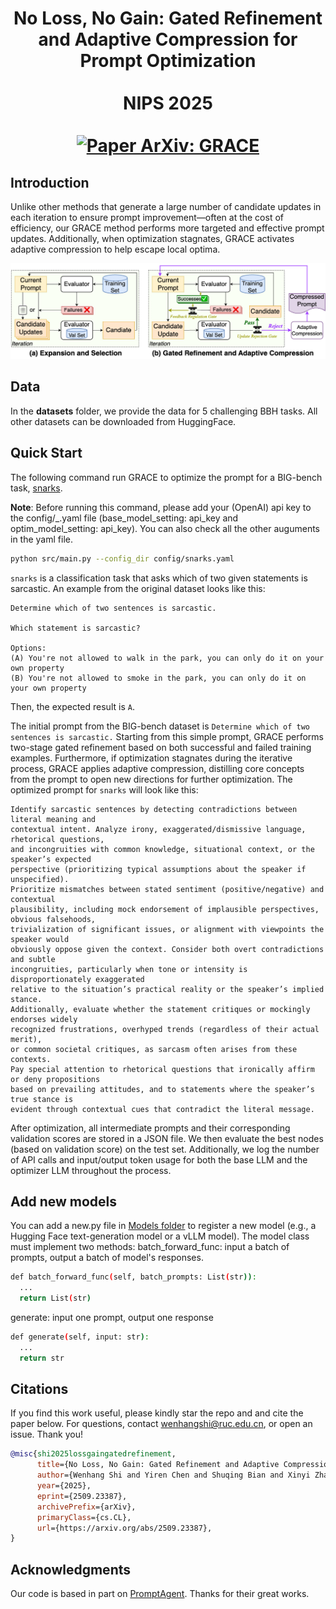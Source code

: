 <div align="center">
  <h1>
    No Loss, No Gain: Gated Refinement and Adaptive Compression for Prompt Optimization
    <br><br>
    <b>NIPS 2025</b>
    <br><br>
    <a href="https://arxiv.org/abs/ARXIV_ID" target="_blank">
      <img src="https://img.shields.io/badge/Paper%20ArXiv-GRACE-b31b1b.svg" alt="Paper ArXiv: GRACE">
    </a>
  </h1>
</div>


## Introduction

Unlike other methods that generate a large number of candidate updates in each iteration to ensure prompt improvement—often at the cost of efficiency, our GRACE method performs more targeted and effective prompt updates. Additionally, when optimization stagnates, GRACE activates adaptive compression to help escape local optima.

<p align="center">
<img src="./images/method.png" alt="Method Comparison" width="700" title="Method Comparison"/>
</p>

## Data
In the **datasets** folder, we provide the data for 5 challenging BBH tasks. All other datasets can be downloaded from HuggingFace.
 

## Quick Start

The following command run GRACE to optimize the prompt for a BIG-bench task, [snarks](https://github.com/google/BIG-bench/tree/main/bigbench/benchmark_tasks/snarks). 

**Note**: Before running this command, please add your (OpenAI) api key to the config/_.yaml file (base_model_setting: api_key and optim_model_setting: api_key). You can also check all the other auguments in the yaml file.
```bash
python src/main.py --config_dir config/snarks.yaml 
```

`snarks` is a classification task that asks which of two given statements is sarcastic. An example from the original dataset looks like this:
```
Determine which of two sentences is sarcastic.

Which statement is sarcastic?

Options:
(A) You're not allowed to walk in the park, you can only do it on your own property
(B) You're not allowed to smoke in the park, you can only do it on your own property
```
Then, the expected result is `A`.

The initial prompt from the BIG-bench dataset is `Determine which of two sentences is sarcastic.` Starting from this simple prompt, GRACE performs two-stage gated refinement based on both successful and failed training examples.
Furthermore, if optimization stagnates during the iterative process, GRACE applies adaptive compression, distilling core concepts from the prompt to open new directions for further optimization. The optimized prompt for `snarks` will look like this:

```
Identify sarcastic sentences by detecting contradictions between literal meaning and 
contextual intent. Analyze irony, exaggerated/dismissive language, rhetorical questions, 
and incongruities with common knowledge, situational context, or the speaker’s expected 
perspective (prioritizing typical assumptions about the speaker if unspecified). 
Prioritize mismatches between stated sentiment (positive/negative) and contextual 
plausibility, including mock endorsement of implausible perspectives, obvious falsehoods, 
trivialization of significant issues, or alignment with viewpoints the speaker would 
obviously oppose given the context. Consider both overt contradictions and subtle 
incongruities, particularly when tone or intensity is disproportionately exaggerated 
relative to the situation’s practical reality or the speaker’s implied stance. 
Additionally, evaluate whether the statement critiques or mockingly endorses widely 
recognized frustrations, overhyped trends (regardless of their actual merit), 
or common societal critiques, as sarcasm often arises from these contexts. 
Pay special attention to rhetorical questions that ironically affirm or deny propositions 
based on prevailing attitudes, and to statements where the speaker’s true stance is 
evident through contextual cues that contradict the literal message.
```

After optimization, all intermediate prompts and their corresponding validation scores are stored in a JSON file. We then evaluate the best nodes (based on validation score) on the test set.
Additionally, we log the number of API calls and input/output token usage for both the base LLM and the optimizer LLM throughout the process.


## Add new models

You can add a new.py file in [Models folder](https://github.com/Eric8932/GRACE/tree/main/src/prompt_optim_agent/language_model) to register a new model (e.g., a Hugging Face text-generation model or a vLLM model). The model class must implement two methods:
batch_forward_func: input a batch of prompts, output a batch of model's responses.

```bash
def batch_forward_func(self, batch_prompts: List(str)):
  ...
  return List(str)
```

generate: input one prompt, output one response
```bash
def generate(self, input: str):
  ...
  return str
```



## Citations
If you find this work useful, please kindly star the repo and and cite the paper below. For questions, contact wenhangshi@ruc.edu.cn, or open an issue. Thank you!

```bibtex
@misc{shi2025lossgaingatedrefinement,
      title={No Loss, No Gain: Gated Refinement and Adaptive Compression for Prompt Optimization}, 
      author={Wenhang Shi and Yiren Chen and Shuqing Bian and Xinyi Zhang and Kai Tang and Pengfei Hu and Zhe Zhao and Wei Lu and Xiaoyong Du},
      year={2025},
      eprint={2509.23387},
      archivePrefix={arXiv},
      primaryClass={cs.CL},
      url={https://arxiv.org/abs/2509.23387}, 
}
```

## Acknowledgments

Our code is based in part on [PromptAgent](https://github.com/XinyuanWangCS/PromptAgent). Thanks for their great works.
